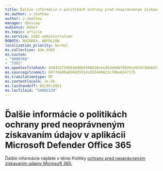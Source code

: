 ```yaml
---
title: Ďalšie informácie o politikách ochrany pred neoprávneným získavaním údajov v aplikácii Microsoft Defender Office 365
ms.author: v-jmathew
author: v-jmathew
manager: dansimp
audience: Admin
ms.topic: article
ms.service: o365-administration
ROBOTS: NOINDEX, NOFOLLOW
localization_priority: Normal
ms.collection: Adm_O365
ms.custom:
- "9000760"
- "7391"
ms.openlocfilehash: 43942a759981b98b5598830cee2b2e0d6f9939ea93d13b68d74a7a1d7db201d4
ms.sourcegitcommit: b5f7da89a650d2915dc652449623c78be6247175
ms.translationtype: MT
ms.contentlocale: sk-SK
ms.lasthandoff: 08/05/2021
ms.locfileid: "54082129"
---
```

# <a name="learn-more-about-anti-phishing-policies-in-microsoft-defender-for-office-365"></a>Ďalšie informácie o politikách ochrany pred neoprávneným získavaním údajov v aplikácii Microsoft Defender Office 365

Ďalšie informácie nájdete v téme Politiky [ochrany pred neoprávneným získavaním údajov Microsoft 365.](https://go.microsoft.com/fwlink/?linkid=2092235)
